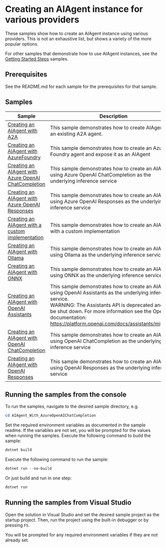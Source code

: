 # Creating an AIAgent instance for various providers

These samples show how to create an AIAgent instance using various providers.
This is not an exhaustive list, but shows a variety of the more popular options.

For other samples that demonstrate how to use AIAgent instances,
see the [Getting Started Steps](../GettingStartedSteps/README.md) samples.

## Prerequisites

See the README.md for each sample for the prerequisites for that sample.

## Samples

|Sample|Description|
|---|---|
|[Creating an AIAgent with A2A](./Agent_With_A2A/)|This sample demonstrates how to create AIAgent for an existing A2A agent.|
|[Creating an AIAgent with AzureFoundry](./Agent_With_AzureFoundry/)|This sample demonstrates how to create an Azure Foundry agent and expose it as an AIAgent|
|[Creating an AIAgent with Azure OpenAI ChatCompletion](./Agent_With_AzureOpenAIChatCompletion/)|This sample demonstrates how to create an AIAgent using Azure OpenAI ChatCompletion as the underlying inference service|
|[Creating an AIAgent with Azure OpenAI Responses](./Agent_With_AzureOpenAIResponses/)|This sample demonstrates how to create an AIAgent using Azure OpenAI Responses as the underlying inference service|
|[Creating an AIAgent with a custom implementation](./Agent_With_CustomImplementation/)|This sample demonstrates how to create an AIAgent with a custom implementation|
|[Creating an AIAgent with Ollama](./Agent_With_Ollama/)|This sample demonstrates how to create an AIAgent using Ollama as the underlying inference service|
|[Creating an AIAgent with ONNX](./Agent_With_ONNX/)|This sample demonstrates how to create an AIAgent using ONNX as the underlying inference service|
|[Creating an AIAgent with OpenAI Assistants](./Agent_With_OpenAIAssistants/)|This sample demonstrates how to create an AIAgent using OpenAI Assistants as the underlying inference service.</br>WARNING: The Assistants API is deprecated and will be shut down. For more information see the OpenAI documentation: https://platform.openai.com/docs/assistants/migration|
|[Creating an AIAgent with OpenAI ChatCompletion](./Agent_With_OpenAIChatCompletion/)|This sample demonstrates how to create an AIAgent using OpenAI ChatCompletion as the underlying inference service|
|[Creating an AIAgent with OpenAI Responses](./Agent_With_OpenAIResponses/)|This sample demonstrates how to create an AIAgent using OpenAI Responses as the underlying inference service|

## Running the samples from the console

To run the samples, navigate to the desired sample directory, e.g.

```powershell
cd AIAgent_With_AzureOpenAIChatCompletion
```

Set the required environment variables as documented in the sample readme.
If the variables are not set, you will be prompted for the values when running the samples.
Execute the following command to build the sample:

```powershell
dotnet build
```

Execute the following command to run the sample:

```powershell
dotnet run --no-build
```

Or just build and run in one step:

```powershell
dotnet run
```

## Running the samples from Visual Studio

Open the solution in Visual Studio and set the desired sample project as the startup project. Then, run the project using the built-in debugger or by pressing `F5`.

You will be prompted for any required environment variables if they are not already set.
